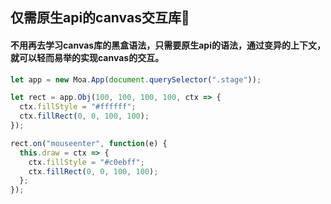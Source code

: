 ## 仅需原生api的canvas交互库:star2:
#### 不用再去学习canvas库的黑盒语法，只需要原生api的语法，通过变异的上下文，就可以轻而易举的实现canvas的交互。 
```js
let app = new Moa.App(document.querySelector(".stage"));

let rect = app.Obj(100, 100, 100, 100, ctx => {
  ctx.fillStyle = "#ffffff";
  ctx.fillRect(0, 0, 100, 100);
});

rect.on("mouseenter", function(e) {
  this.draw = ctx => {
    ctx.fillStyle = "#c0ebff";
    ctx.fillRect(0, 0, 100, 100);
  };
});
```
